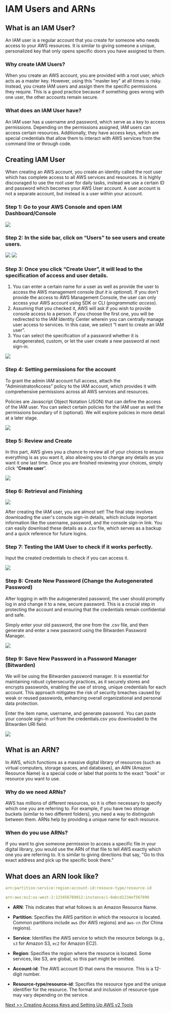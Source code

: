 # IAM Users and ARNs

## **What is an IAM User?**

An IAM user is a regular account that you create for someone who needs access to your AWS resources. It is similar to giving someone a unique, personalized key that only opens specific doors you have assigned to them.

### **Why create IAM Users?**

When you create an AWS account, you are provided with a root user, which acts as a master key. However, using this "master key" at all times is risky. Instead, you create IAM users and assign them the specific permissions they require. This is a good practice because if something goes wrong with one user, the other accounts remain secure.

### **What does an IAM User have?**

An IAM user has a username and password, which serve as a key to access permissions. Depending on the permissions assigned, IAM users can access certain resources. Additionally, they have access keys, which are special credentials that allow them to interact with AWS services from the command line or through code.

## **Creating IAM User**
When creating an AWS account, you create an identity called the root user  which has complete access to all AWS services and resources. It is highly discouraged to use the root user for daily tasks, instead we use a certain ID and password which becomes your AWS User account. A user account is not a separate account, but instead is a user within your account.

### Step 1: Go to your AWS Console and open IAM Dashboard/Console
![](img/iam-01.png)
### Step 2: In the side bar, click on “Users” to see users and create users.
![](img/iam-02.png)
![](img/iam-03.png)
### Step 3: Once you click “Create User”, it will lead to the specification of access and user details.
1. You can enter a certain name for a user as well as provide the user to access the AWS management console (_but it is optional_). If you don’t provide the access to AWS Management Console, the user can only access your AWS account using SDK or CLI (_programmatic access_).
2. Assuming that you checked it, AWS will ask if you wish to provide console access to a person. If you choose the first one, you will be redirected to the IAM Identity Center wherein you can centrally manage user access to services. In this case, we select “I want to create an IAM user”.
3. You can select the specification of a password whether it is autogenerated, custom, or let the user create a new password at next sign-in.

![](img/iam-04.png)

### Step 4: Setting permissions for the account
To grant the admin IAM account full access, attach the "AdministratorAccess" policy to the IAM account, which provides it with comprehensive permissions across all AWS services and resources.

Policies are Javascript Object Notation (JSON) that can define the access of the IAM user. You can select certain policies for the IAM user as well the permissions boundary of it (optional). We will explore policies in more detail at a later stage.

![](img/iam-05.png)

### Step 5: Review and Create
In this part, AWS gives you a chance to review all of your choices to ensure everything is as you want it, also allowing you to change any details as you want it one last time. Once you are finished reviewing your choices, simply click “**Create user**”.

![](img/iam-06.png)

### Step 6: Retrieval and Finishing
![](img/iam-08.png)

After creating the IAM user, you are almost set! The final step involves downloading the user's console sign-in details, which include important information like the username, password, and the console sign-in link. You can easily download these details as a .csv file, which serves as a backup and a quick reference for future logins.

### Step 7: Testing the IAM User to check if it works perfectly.
Input the created credentials to check if you can access it.

![](img/iam-07.png)

### Step 8: Create New Password (Change the Autogenerated Password)

After logging in with the autogenerated password, the user should promptly log in and change it to a new, secure password. This is a crucial step in protecting the account and ensuring that the credentials remain confidential and safe.

Simply enter your old password, the one from the .csv file, and then generate and enter a new password using the Bitwarden Password Manager.

![](img/iam-09.png)

### Step 9: Save New Password in a Password Manager (Bitwarden)
We will be using the Bitwarden password manager. It is essential for maintaining robust cybersecurity practices, as it securely stores and encrypts passwords, enabling the use of strong, unique credentials for each account. This approach mitigates the risk of security breaches caused by weak or reused passwords, enhancing overall organizational and personal data protection.

Enter the item name, username, and generate password. You can paste your console sign-in url from the credentials.csv you downloaded to the Bitwarden URI field.

![](img/iam-10.png)


## **What is an ARN?**

In AWS, which functions as a massive digital library of resources (such as virtual computers, storage spaces, and databases), an ARN (Amazon Resource Name) is a special code or label that points to the exact "book" or resource you want to use.

### **Why do we need ARNs?**

AWS has millions of different resources, so it is often necessary to specify which one you are referring to. For example, if you have two storage buckets (similar to two different folders), you need a way to distinguish between them. ARNs help by providing a unique name for each resource.

### **When do you use ARNs?**

If you want to give someone permission to access a specific file in your digital library, you would use the ARN of that file to tell AWS exactly which one you are referring to. It is similar to giving directions that say, "Go to this exact address and pick up the specific book there."

## **What does an ARN look like?**

```yaml
arn:partition:service:region:account-id:resouce-type/resource-id
```

```yaml
arn:aws:ec2:us-west-2:123456789012:instance/i-0abcd1234ef567890
```


- **ARN**: This indicates that what follows is an Amazon Resource Name.

- **Partition**: Specifies the AWS partition in which the resource is located. Common partitions include `aws` (for AWS regions) and `aws-cn` (for China regions).

- **Service**: Identifies the AWS service to which the resource belongs (e.g., `s3` for Amazon S3, `ec2` for Amazon EC2).

- **Region**: Specifies the region where the resource is located. Some services, like S3, are global, so this part might be omitted.

- **Account-id**: The AWS account ID that owns the resource. This is a 12-digit number.

- **Resource-type/resource-id**: Specifies the resource type and the unique identifier for the resource. The format and inclusion of resource-type may vary depending on the service.

[Next >> Creating Access Keys and Setting Up AWS v2 Tools](07%20-%20IAM%20Access%20Keys.md)
